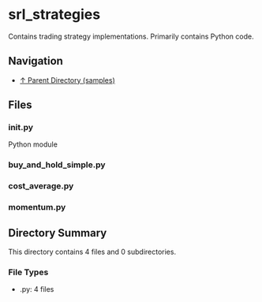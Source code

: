 # srl_strategies

Contains trading strategy implementations. Primarily contains Python code.

## Navigation

* [↑ Parent Directory (samples)](../README.md)

## Files

### __init__.py

Python module

### buy_and_hold_simple.py



### cost_average.py



### momentum.py




## Directory Summary

This directory contains 4 files and 0 subdirectories.

### File Types

* .py: 4 files

